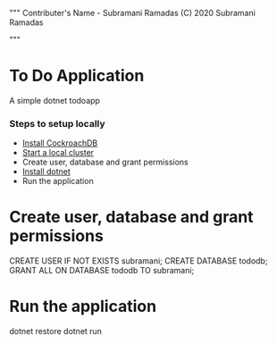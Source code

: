 """
Contributer's Name - Subramani Ramadas
(C) 2020 Subramani Ramadas

"""

# To Do Application
A simple dotnet todoapp

### Steps to setup locally
+ [Install CockroachDB](https://www.cockroachlabs.com/docs/v20.1/install-cockroachdb-mac.html)
+ [Start a local cluster](https://www.cockroachlabs.com/docs/v20.1/start-a-local-cluster)
+ Create user, database and grant permissions
+ [Install dotnet](https://dotnet.microsoft.com/download)
+ Run the application

# Create user, database and grant permissions
CREATE USER IF NOT EXISTS subramani;
CREATE DATABASE tododb;
GRANT ALL ON DATABASE tododb TO subramani;

# Run the application
dotnet restore
dotnet run